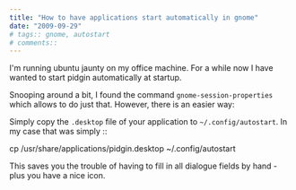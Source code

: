 ```yaml
---
title: "How to have applications start automatically in gnome"
date: "2009-09-29"
# tags:: gnome, autostart
# comments::
---
```


I'm running ubuntu jaunty on my office machine. For a 
while now I have wanted to start pidgin automatically 
at startup. 

Snooping around a bit, I found the command 
``gnome-session-properties`` which allows to do just that.
However, there is an easier way:

Simply copy the ``.desktop`` file of your application to
``~/.config/autostart``. In my case that was simply ::
  
  cp /usr/share/applications/pidgin.desktop ~/.config/autostart

This saves you the trouble of having to fill in all dialogue 
fields by hand - plus you have a nice icon.

